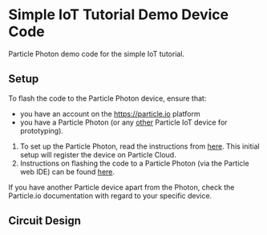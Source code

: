 # Simple IoT Tutorial Demo Device Code

Particle Photon demo code for the simple IoT tutorial.

## Setup

To flash the code to the Particle Photon device, ensure that:

* you have an account on the https://particle.io platform
* you have a Particle Photon (or any [other](https://store.particle.io/collections/dev-kits) Particle IoT device for prototyping).

1. To set up the Particle Photon, read the instructions from [here](https://docs.particle.io/quickstart/photon/). This initial setup will register the device on Particle Cloud.
2. Instructions on flashing the code to a Particle Photon (via the Particle web IDE) can be found [here](https://docs.particle.io/tutorials/developer-tools/build/).

If you have another Particle device apart from the Photon, check the Particle.io documentation with regard to your specific device.

## Circuit Design

